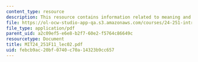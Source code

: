 ```yaml
---
content_type: resource
description: This resource contains information related to meaning and reference.
file: https://ol-ocw-studio-app-qa.s3.amazonaws.com/courses/24-251-introduction-to-philosophy-of-language-fall-2011/febcb9ac20bf0740c70a14323b9cc657_MIT24_251F11_lec02.pdf
file_type: application/pdf
parent_uid: a2c09ef5-e6e8-b2f7-60e2-f5764c86649c
resourcetype: Document
title: MIT24_251F11_lec02.pdf
uid: febcb9ac-20bf-0740-c70a-14323b9cc657
---
```

